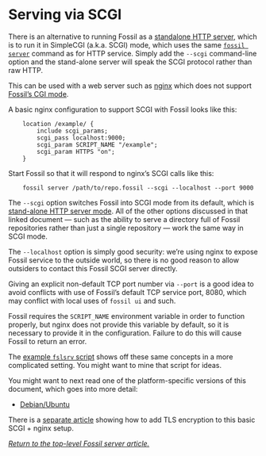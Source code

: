 # Serving via SCGI

There is an alternative to running Fossil as a [standalone HTTP
server](./none.md), which is to run it in SimpleCGI (a.k.a. SCGI) mode,
which uses the same [`fossil server`](/help/server) command as for HTTP
service. Simply add the `--scgi` command-line option and the stand-alone
server will speak the SCGI protocol rather than raw HTTP.

This can be used with a web server such as [nginx](http://nginx.org)
which does not support [Fossil’s CGI mode](./cgi.md).

A basic nginx configuration to support SCGI with Fossil looks like this:

        location /example/ {
            include scgi_params;
            scgi_pass localhost:9000;
            scgi_param SCRIPT_NAME "/example";
            scgi_param HTTPS "on";
        }

Start Fossil so that it will respond to nginx’s SCGI calls like this:

        fossil server /path/to/repo.fossil --scgi --localhost --port 9000

The `--scgi` option switches Fossil into SCGI mode from its default,
which is [stand-alone HTTP server mode](./none.md). All of the other
options discussed in that linked document — such as the ability to serve
a directory full of Fossil repositories rather than just a single
repository — work the same way in SCGI mode.

The `--localhost` option is simply good security: we’re using nginx to
expose Fossil service to the outside world, so there is no good reason
to allow outsiders to contact this Fossil SCGI server directly.

Giving an explicit non-default TCP port number via `--port` is a good
idea to avoid conflicts with use of Fossil’s default TCP service port,
8080, which may conflict with local uses of `fossil ui` and such.

Fossil requires the `SCRIPT_NAME` environment variable in order to
function properly, but nginx does not provide this variable by default,
so it is necessary to provide it in the configuration.  Failure to do
this will cause Fossil to return an error.

The [example `fslsrv` script](/file/tools/fslsrv) shows off these same
concepts in a more complicated setting. You might want to mine that
script for ideas.

You might want to next read one of the platform-specific versions of this
document, which goes into more detail:

*   [Debian/Ubuntu](../debian/nginx.md)

There is a [separate article](../../tls-nginx.md) showing how to add TLS
encryption to this basic SCGI + nginx setup.

*[Return to the top-level Fossil server article.](../)*
